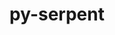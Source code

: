 ---
title: "py-serpent"
layout: cache
categories: [package, develop]
meta: {"versions": ["1.40"], "compilers": ["gcc@=11.4.0", "gcc@=9.4.0", "oneapi@=2024.2.0"], "oss": ["ubuntu20.04", "ubuntu22.04"], "platforms": ["linux"], "targets": ["neoverse_v1", "ppc64le", "x86_64_v3"], "stacks": ["e4s", "e4s-neoverse_v1", "e4s-oneapi", "e4s-power", "root"], "num_specs": 32, "num_specs_by_stack": {"e4s-power": 8, "root": 32, "e4s-neoverse_v1": 8, "e4s": 8, "e4s-oneapi": 8}}
spec_details: [{"hash": "h4fnbe6t2yv4pfzb3cpldjp5gro63d6y", "compiler": "gcc@=9.4.0", "versions": ["1.40"], "os": "ubuntu20.04", "platform": "linux", "target": "ppc64le", "variants": ["build_system=python_pip"], "stacks": ["e4s-power", "root"], "size": "-", "tarball": "https://binaries.spack.io/develop/build_cache/linux-ubuntu20.04-ppc64le/gcc-9.4.0/py-serpent-1.40/linux-ubuntu20.04-ppc64le-gcc-9.4.0-py-serpent-1.40-h4fnbe6t2yv4pfzb3cpldjp5gro63d6y.spack"}, {"hash": "awqkx6udogjvxn4pz2j4hj4gthoxdxmk", "compiler": "gcc@=9.4.0", "versions": ["1.40"], "os": "ubuntu20.04", "platform": "linux", "target": "ppc64le", "variants": ["build_system=python_pip"], "stacks": ["e4s-power", "root"], "size": "-", "tarball": "https://binaries.spack.io/develop/build_cache/linux-ubuntu20.04-ppc64le/gcc-9.4.0/py-serpent-1.40/linux-ubuntu20.04-ppc64le-gcc-9.4.0-py-serpent-1.40-awqkx6udogjvxn4pz2j4hj4gthoxdxmk.spack"}, {"hash": "2233ufcss6i73s7nhaya5c4s6xsbjnkl", "compiler": "gcc@=9.4.0", "versions": ["1.40"], "os": "ubuntu20.04", "platform": "linux", "target": "ppc64le", "variants": ["build_system=python_pip"], "stacks": ["e4s-power", "root"], "size": "-", "tarball": "https://binaries.spack.io/develop/build_cache/linux-ubuntu20.04-ppc64le/gcc-9.4.0/py-serpent-1.40/linux-ubuntu20.04-ppc64le-gcc-9.4.0-py-serpent-1.40-2233ufcss6i73s7nhaya5c4s6xsbjnkl.spack"}, {"hash": "mmennxrmxxs4sppky3qsiwqoax3r2pnf", "compiler": "gcc@=9.4.0", "versions": ["1.40"], "os": "ubuntu20.04", "platform": "linux", "target": "ppc64le", "variants": ["build_system=python_pip"], "stacks": ["e4s-power", "root"], "size": "-", "tarball": "https://binaries.spack.io/develop/build_cache/linux-ubuntu20.04-ppc64le/gcc-9.4.0/py-serpent-1.40/linux-ubuntu20.04-ppc64le-gcc-9.4.0-py-serpent-1.40-mmennxrmxxs4sppky3qsiwqoax3r2pnf.spack"}, {"hash": "fszy4qhwqioboytyjbeh7ggjqho2pgmz", "compiler": "gcc@=9.4.0", "versions": ["1.40"], "os": "ubuntu20.04", "platform": "linux", "target": "ppc64le", "variants": ["build_system=python_pip"], "stacks": ["e4s-power", "root"], "size": "-", "tarball": "https://binaries.spack.io/develop/build_cache/linux-ubuntu20.04-ppc64le/gcc-9.4.0/py-serpent-1.40/linux-ubuntu20.04-ppc64le-gcc-9.4.0-py-serpent-1.40-fszy4qhwqioboytyjbeh7ggjqho2pgmz.spack"}, {"hash": "pyxe3xl47vod3oimr7ms3x4sv2a3n2c2", "compiler": "gcc@=9.4.0", "versions": ["1.40"], "os": "ubuntu20.04", "platform": "linux", "target": "ppc64le", "variants": ["build_system=python_pip"], "stacks": ["e4s-power", "root"], "size": "-", "tarball": "https://binaries.spack.io/develop/build_cache/linux-ubuntu20.04-ppc64le/gcc-9.4.0/py-serpent-1.40/linux-ubuntu20.04-ppc64le-gcc-9.4.0-py-serpent-1.40-pyxe3xl47vod3oimr7ms3x4sv2a3n2c2.spack"}, {"hash": "5bdteqaye2jtmv2oc5p4qzk2joejasij", "compiler": "gcc@=9.4.0", "versions": ["1.40"], "os": "ubuntu20.04", "platform": "linux", "target": "ppc64le", "variants": ["build_system=python_pip"], "stacks": ["e4s-power", "root"], "size": "-", "tarball": "https://binaries.spack.io/develop/build_cache/linux-ubuntu20.04-ppc64le/gcc-9.4.0/py-serpent-1.40/linux-ubuntu20.04-ppc64le-gcc-9.4.0-py-serpent-1.40-5bdteqaye2jtmv2oc5p4qzk2joejasij.spack"}, {"hash": "kmxfazyoigmkrpqog6expga3aokm7a77", "compiler": "gcc@=9.4.0", "versions": ["1.40"], "os": "ubuntu20.04", "platform": "linux", "target": "ppc64le", "variants": ["build_system=python_pip"], "stacks": ["e4s-power", "root"], "size": "-", "tarball": "https://binaries.spack.io/develop/build_cache/linux-ubuntu20.04-ppc64le/gcc-9.4.0/py-serpent-1.40/linux-ubuntu20.04-ppc64le-gcc-9.4.0-py-serpent-1.40-kmxfazyoigmkrpqog6expga3aokm7a77.spack"}, {"hash": "o5u2lvjkgin7yixk3pqb67q3qumgs6oc", "compiler": "gcc@=11.4.0", "versions": ["1.40"], "os": "ubuntu22.04", "platform": "linux", "target": "neoverse_v1", "variants": ["build_system=python_pip"], "stacks": ["e4s-neoverse_v1", "root"], "size": "-", "tarball": "https://binaries.spack.io/develop/build_cache/linux-ubuntu22.04-neoverse_v1/gcc-11.4.0/py-serpent-1.40/linux-ubuntu22.04-neoverse_v1-gcc-11.4.0-py-serpent-1.40-o5u2lvjkgin7yixk3pqb67q3qumgs6oc.spack"}, {"hash": "e2xerb37mudomlzp4b4dslzxe5b4zawp", "compiler": "gcc@=11.4.0", "versions": ["1.40"], "os": "ubuntu22.04", "platform": "linux", "target": "neoverse_v1", "variants": ["build_system=python_pip"], "stacks": ["e4s-neoverse_v1", "root"], "size": "-", "tarball": "https://binaries.spack.io/develop/build_cache/linux-ubuntu22.04-neoverse_v1/gcc-11.4.0/py-serpent-1.40/linux-ubuntu22.04-neoverse_v1-gcc-11.4.0-py-serpent-1.40-e2xerb37mudomlzp4b4dslzxe5b4zawp.spack"}, {"hash": "nqdatrn6pr5nsipfpkrmcc6gfliladiz", "compiler": "gcc@=11.4.0", "versions": ["1.40"], "os": "ubuntu22.04", "platform": "linux", "target": "neoverse_v1", "variants": ["build_system=python_pip"], "stacks": ["e4s-neoverse_v1", "root"], "size": "-", "tarball": "https://binaries.spack.io/develop/build_cache/linux-ubuntu22.04-neoverse_v1/gcc-11.4.0/py-serpent-1.40/linux-ubuntu22.04-neoverse_v1-gcc-11.4.0-py-serpent-1.40-nqdatrn6pr5nsipfpkrmcc6gfliladiz.spack"}, {"hash": "ntvhno54snacbroh4kzcohevvsb5hsg2", "compiler": "gcc@=11.4.0", "versions": ["1.40"], "os": "ubuntu22.04", "platform": "linux", "target": "neoverse_v1", "variants": ["build_system=python_pip"], "stacks": ["e4s-neoverse_v1", "root"], "size": "-", "tarball": "https://binaries.spack.io/develop/build_cache/linux-ubuntu22.04-neoverse_v1/gcc-11.4.0/py-serpent-1.40/linux-ubuntu22.04-neoverse_v1-gcc-11.4.0-py-serpent-1.40-ntvhno54snacbroh4kzcohevvsb5hsg2.spack"}, {"hash": "3ywknxhl3zhdjnawwh5ool2mmaohu6tg", "compiler": "gcc@=11.4.0", "versions": ["1.40"], "os": "ubuntu22.04", "platform": "linux", "target": "neoverse_v1", "variants": ["build_system=python_pip"], "stacks": ["e4s-neoverse_v1", "root"], "size": "-", "tarball": "https://binaries.spack.io/develop/build_cache/linux-ubuntu22.04-neoverse_v1/gcc-11.4.0/py-serpent-1.40/linux-ubuntu22.04-neoverse_v1-gcc-11.4.0-py-serpent-1.40-3ywknxhl3zhdjnawwh5ool2mmaohu6tg.spack"}, {"hash": "5oww3bew3yo2lzv3xkj5ukizwfytuc66", "compiler": "gcc@=11.4.0", "versions": ["1.40"], "os": "ubuntu22.04", "platform": "linux", "target": "neoverse_v1", "variants": ["build_system=python_pip"], "stacks": ["e4s-neoverse_v1", "root"], "size": "-", "tarball": "https://binaries.spack.io/develop/build_cache/linux-ubuntu22.04-neoverse_v1/gcc-11.4.0/py-serpent-1.40/linux-ubuntu22.04-neoverse_v1-gcc-11.4.0-py-serpent-1.40-5oww3bew3yo2lzv3xkj5ukizwfytuc66.spack"}, {"hash": "d33cz7rvgngyy3ekzn3tqsf4yqnvokpf", "compiler": "gcc@=11.4.0", "versions": ["1.40"], "os": "ubuntu22.04", "platform": "linux", "target": "neoverse_v1", "variants": ["build_system=python_pip"], "stacks": ["e4s-neoverse_v1", "root"], "size": "-", "tarball": "https://binaries.spack.io/develop/build_cache/linux-ubuntu22.04-neoverse_v1/gcc-11.4.0/py-serpent-1.40/linux-ubuntu22.04-neoverse_v1-gcc-11.4.0-py-serpent-1.40-d33cz7rvgngyy3ekzn3tqsf4yqnvokpf.spack"}, {"hash": "rjxdgbjdo23upgglev6mcmjj4nwaqlp3", "compiler": "gcc@=11.4.0", "versions": ["1.40"], "os": "ubuntu22.04", "platform": "linux", "target": "neoverse_v1", "variants": ["build_system=python_pip"], "stacks": ["e4s-neoverse_v1", "root"], "size": "-", "tarball": "https://binaries.spack.io/develop/build_cache/linux-ubuntu22.04-neoverse_v1/gcc-11.4.0/py-serpent-1.40/linux-ubuntu22.04-neoverse_v1-gcc-11.4.0-py-serpent-1.40-rjxdgbjdo23upgglev6mcmjj4nwaqlp3.spack"}, {"hash": "rjwo7l2jqzaq6rwd54h37477vb3fjbw3", "compiler": "gcc@=11.4.0", "versions": ["1.40"], "os": "ubuntu22.04", "platform": "linux", "target": "x86_64_v3", "variants": ["build_system=python_pip"], "stacks": ["e4s", "root"], "size": "-", "tarball": "https://binaries.spack.io/develop/build_cache/linux-ubuntu22.04-x86_64_v3/gcc-11.4.0/py-serpent-1.40/linux-ubuntu22.04-x86_64_v3-gcc-11.4.0-py-serpent-1.40-rjwo7l2jqzaq6rwd54h37477vb3fjbw3.spack"}, {"hash": "233knr7iicvpr5wihbkbjhe35ozvbm5h", "compiler": "gcc@=11.4.0", "versions": ["1.40"], "os": "ubuntu22.04", "platform": "linux", "target": "x86_64_v3", "variants": ["build_system=python_pip"], "stacks": ["e4s", "root"], "size": "-", "tarball": "https://binaries.spack.io/develop/build_cache/linux-ubuntu22.04-x86_64_v3/gcc-11.4.0/py-serpent-1.40/linux-ubuntu22.04-x86_64_v3-gcc-11.4.0-py-serpent-1.40-233knr7iicvpr5wihbkbjhe35ozvbm5h.spack"}, {"hash": "4z2b626nabuopxhwtkny4jqtgeyd7hnx", "compiler": "gcc@=11.4.0", "versions": ["1.40"], "os": "ubuntu22.04", "platform": "linux", "target": "x86_64_v3", "variants": ["build_system=python_pip"], "stacks": ["e4s", "root"], "size": "-", "tarball": "https://binaries.spack.io/develop/build_cache/linux-ubuntu22.04-x86_64_v3/gcc-11.4.0/py-serpent-1.40/linux-ubuntu22.04-x86_64_v3-gcc-11.4.0-py-serpent-1.40-4z2b626nabuopxhwtkny4jqtgeyd7hnx.spack"}, {"hash": "xcohu36rk77fmayzmvx4pjfawtghchbw", "compiler": "gcc@=11.4.0", "versions": ["1.40"], "os": "ubuntu22.04", "platform": "linux", "target": "x86_64_v3", "variants": ["build_system=python_pip"], "stacks": ["e4s", "root"], "size": "-", "tarball": "https://binaries.spack.io/develop/build_cache/linux-ubuntu22.04-x86_64_v3/gcc-11.4.0/py-serpent-1.40/linux-ubuntu22.04-x86_64_v3-gcc-11.4.0-py-serpent-1.40-xcohu36rk77fmayzmvx4pjfawtghchbw.spack"}, {"hash": "exr2ge3xww3gc5cvgunr4y4n4dnsvwwg", "compiler": "gcc@=11.4.0", "versions": ["1.40"], "os": "ubuntu22.04", "platform": "linux", "target": "x86_64_v3", "variants": ["build_system=python_pip"], "stacks": ["e4s", "root"], "size": "-", "tarball": "https://binaries.spack.io/develop/build_cache/linux-ubuntu22.04-x86_64_v3/gcc-11.4.0/py-serpent-1.40/linux-ubuntu22.04-x86_64_v3-gcc-11.4.0-py-serpent-1.40-exr2ge3xww3gc5cvgunr4y4n4dnsvwwg.spack"}, {"hash": "auvvpgz4qo7o34bdqzvki4rzam7ub2ho", "compiler": "gcc@=11.4.0", "versions": ["1.40"], "os": "ubuntu22.04", "platform": "linux", "target": "x86_64_v3", "variants": ["build_system=python_pip"], "stacks": ["e4s", "root"], "size": "-", "tarball": "https://binaries.spack.io/develop/build_cache/linux-ubuntu22.04-x86_64_v3/gcc-11.4.0/py-serpent-1.40/linux-ubuntu22.04-x86_64_v3-gcc-11.4.0-py-serpent-1.40-auvvpgz4qo7o34bdqzvki4rzam7ub2ho.spack"}, {"hash": "ahslabzhcuzjyz2wb7e55zhc3tozznl3", "compiler": "gcc@=11.4.0", "versions": ["1.40"], "os": "ubuntu22.04", "platform": "linux", "target": "x86_64_v3", "variants": ["build_system=python_pip"], "stacks": ["e4s", "root"], "size": "-", "tarball": "https://binaries.spack.io/develop/build_cache/linux-ubuntu22.04-x86_64_v3/gcc-11.4.0/py-serpent-1.40/linux-ubuntu22.04-x86_64_v3-gcc-11.4.0-py-serpent-1.40-ahslabzhcuzjyz2wb7e55zhc3tozznl3.spack"}, {"hash": "p2jgfa5fbcxvtlmo7fperyvd5dtjx2p6", "compiler": "gcc@=11.4.0", "versions": ["1.40"], "os": "ubuntu22.04", "platform": "linux", "target": "x86_64_v3", "variants": ["build_system=python_pip"], "stacks": ["e4s", "root"], "size": "-", "tarball": "https://binaries.spack.io/develop/build_cache/linux-ubuntu22.04-x86_64_v3/gcc-11.4.0/py-serpent-1.40/linux-ubuntu22.04-x86_64_v3-gcc-11.4.0-py-serpent-1.40-p2jgfa5fbcxvtlmo7fperyvd5dtjx2p6.spack"}, {"hash": "44jn5yodpuwjomu7oh6v7zfzj6vofjlx", "compiler": "oneapi@=2024.2.0", "versions": ["1.40"], "os": "ubuntu22.04", "platform": "linux", "target": "x86_64_v3", "variants": ["build_system=python_pip"], "stacks": ["root", "e4s-oneapi"], "size": "-", "tarball": "https://binaries.spack.io/develop/build_cache/linux-ubuntu22.04-x86_64_v3/oneapi-2024.2.0/py-serpent-1.40/linux-ubuntu22.04-x86_64_v3-oneapi-2024.2.0-py-serpent-1.40-44jn5yodpuwjomu7oh6v7zfzj6vofjlx.spack"}, {"hash": "2o6pbtkggjydmsb4ypnfdyjkyhnccnta", "compiler": "oneapi@=2024.2.0", "versions": ["1.40"], "os": "ubuntu22.04", "platform": "linux", "target": "x86_64_v3", "variants": ["build_system=python_pip"], "stacks": ["root", "e4s-oneapi"], "size": "-", "tarball": "https://binaries.spack.io/develop/build_cache/linux-ubuntu22.04-x86_64_v3/oneapi-2024.2.0/py-serpent-1.40/linux-ubuntu22.04-x86_64_v3-oneapi-2024.2.0-py-serpent-1.40-2o6pbtkggjydmsb4ypnfdyjkyhnccnta.spack"}, {"hash": "njlbwdshecexbctmzpxg35dwvdbts5w2", "compiler": "oneapi@=2024.2.0", "versions": ["1.40"], "os": "ubuntu22.04", "platform": "linux", "target": "x86_64_v3", "variants": ["build_system=python_pip"], "stacks": ["root", "e4s-oneapi"], "size": "-", "tarball": "https://binaries.spack.io/develop/build_cache/linux-ubuntu22.04-x86_64_v3/oneapi-2024.2.0/py-serpent-1.40/linux-ubuntu22.04-x86_64_v3-oneapi-2024.2.0-py-serpent-1.40-njlbwdshecexbctmzpxg35dwvdbts5w2.spack"}, {"hash": "yiaovdt2v7dx4jxforpe43g2xof3sknq", "compiler": "oneapi@=2024.2.0", "versions": ["1.40"], "os": "ubuntu22.04", "platform": "linux", "target": "x86_64_v3", "variants": ["build_system=python_pip"], "stacks": ["root", "e4s-oneapi"], "size": "-", "tarball": "https://binaries.spack.io/develop/build_cache/linux-ubuntu22.04-x86_64_v3/oneapi-2024.2.0/py-serpent-1.40/linux-ubuntu22.04-x86_64_v3-oneapi-2024.2.0-py-serpent-1.40-yiaovdt2v7dx4jxforpe43g2xof3sknq.spack"}, {"hash": "bxqz4qpb2rkza66jcndpxz57wdoho75x", "compiler": "oneapi@=2024.2.0", "versions": ["1.40"], "os": "ubuntu22.04", "platform": "linux", "target": "x86_64_v3", "variants": ["build_system=python_pip"], "stacks": ["root", "e4s-oneapi"], "size": "-", "tarball": "https://binaries.spack.io/develop/build_cache/linux-ubuntu22.04-x86_64_v3/oneapi-2024.2.0/py-serpent-1.40/linux-ubuntu22.04-x86_64_v3-oneapi-2024.2.0-py-serpent-1.40-bxqz4qpb2rkza66jcndpxz57wdoho75x.spack"}, {"hash": "5x2erjnxs3zhrb23nz6lyemiu7jjbra6", "compiler": "oneapi@=2024.2.0", "versions": ["1.40"], "os": "ubuntu22.04", "platform": "linux", "target": "x86_64_v3", "variants": ["build_system=python_pip"], "stacks": ["root", "e4s-oneapi"], "size": "-", "tarball": "https://binaries.spack.io/develop/build_cache/linux-ubuntu22.04-x86_64_v3/oneapi-2024.2.0/py-serpent-1.40/linux-ubuntu22.04-x86_64_v3-oneapi-2024.2.0-py-serpent-1.40-5x2erjnxs3zhrb23nz6lyemiu7jjbra6.spack"}, {"hash": "b52ydjb2hyabzdcomcwugtno26n53mdi", "compiler": "oneapi@=2024.2.0", "versions": ["1.40"], "os": "ubuntu22.04", "platform": "linux", "target": "x86_64_v3", "variants": ["build_system=python_pip"], "stacks": ["root", "e4s-oneapi"], "size": "-", "tarball": "https://binaries.spack.io/develop/build_cache/linux-ubuntu22.04-x86_64_v3/oneapi-2024.2.0/py-serpent-1.40/linux-ubuntu22.04-x86_64_v3-oneapi-2024.2.0-py-serpent-1.40-b52ydjb2hyabzdcomcwugtno26n53mdi.spack"}, {"hash": "n7f7d3hmqxyt6652wk77sask7vixwe7y", "compiler": "oneapi@=2024.2.0", "versions": ["1.40"], "os": "ubuntu22.04", "platform": "linux", "target": "x86_64_v3", "variants": ["build_system=python_pip"], "stacks": ["root", "e4s-oneapi"], "size": "-", "tarball": "https://binaries.spack.io/develop/build_cache/linux-ubuntu22.04-x86_64_v3/oneapi-2024.2.0/py-serpent-1.40/linux-ubuntu22.04-x86_64_v3-oneapi-2024.2.0-py-serpent-1.40-n7f7d3hmqxyt6652wk77sask7vixwe7y.spack"}]
---